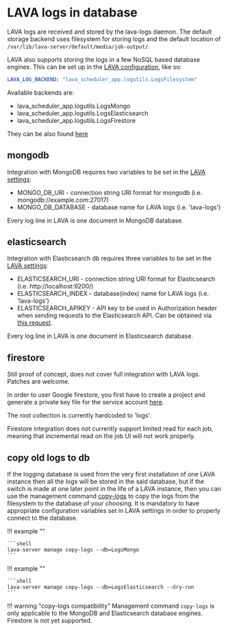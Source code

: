 # LAVA logs in database

LAVA logs are received and stored by the lava-logs daemon. The default
storage backend uses filesystem for storing logs and the default location of
`/var/lib/lava-server/default/media/job-output/`.

LAVA also supports storing the logs in a few NoSQL based database engines.
This can be set up in the [LAVA configuration](../basic-tutorials/instance/configure/), like so:

```yaml
LAVA_LOG_BACKEND: "lava_scheduler_app.logutils.LogsFilesystem"
```

Available backends are:

* lava_scheduler_app.logutils.LogsMongo
* lava_scheduler_app.logutils.LogsElasticsearch
* lava_scheduler_app.logutils.LogsFirestore

They can be also found [here](https://git.lavasoftware.org/lava/lava/-/blob/master/lava_server/settings/common.py)

## mongodb

Integration with MongoDB requires two variables to be set in the [LAVA settings](../basic-tutorials/instance/configure/):

* MONGO_DB_URI - connection string URI format for mongodb (i.e. mongodb://example.com:27017)
* MONGO_DB_DATABASE - database name for LAVA logs (i.e. 'lava-logs')

Every log line in LAVA is one document in MongoDB database.

## elasticsearch

Integration with Elasticsearch db requires three variables to be set in the [LAVA settings](../basic-tutorials/instance/configure/):

* ELASTICSEARCH_URI - connection string URI format for Elasticsearch (i.e. http://localhost:9200/)
* ELASTICSEARCH_INDEX - database(index) name for LAVA logs (i.e. 'lava-logs')
* ELASTICSEARCH_APIKEY - API key to be used in Authorization header when
  sending requests to the Elasticsearch API. Can be obtained via [this request](https://www.elastic.co/guide/en/elasticsearch/reference/current/security-api-create-api-key.html).

Every log line in LAVA is one document in Elasticsearch database.

## firestore

Still proof of concept, does not cover full integration with LAVA logs.
Patches are welcome.

In order to user Google firestore, you first have to create a project and
generate a private key file for the service account [here](https://console.firebase.google.com/project/_/settings/serviceaccounts/adminsdk).

The root collection is currently hardcoded to 'logs'.

Firestore integration does not currently support limited read for each job,
meaning that incremental read on the job UI will not work properly.

## copy old logs to db

If the logging database is used from the very first installation of one LAVA
instance then all the logs will be stored in the said database, but if the
switch is made at one later point in the life of a LAVA instance, then you
can use the management command [copy-logs](https://git.lavasoftware.org/lava/lava/-/blob/master/lava_server/management/commands/copy-logs.py) to copy the logs
from the filesystem to the database of your choosing.
It is mandatory to have appropriate configuration variables set in LAVA settings in order to properly connect to the database.

!!! example ""

    ```shell
    lava-server manage copy-logs --db=LogsMongo
    ```

!!! example ""

    ```shell
    lava-server manage copy-logs --db=LogsElasticsearch --dry-run
    ```

!!! warning "copy-logs compatibility"
    Management command `copy-logs` is only applicable to the MongoDB and
    Elasticsearch database engines. Firestore is not yet supported.

